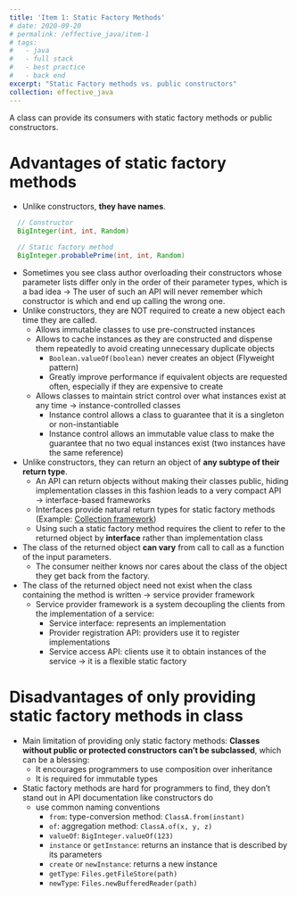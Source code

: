 ```yaml
---
title: 'Item 1: Static Factory Methods'
# date: 2020-09-20
# permalink: /effective_java/item-1
# tags:
#   - java
#   - full stack
#   - best practice
#   - back end
excerpt: "Static Factory methods vs. public constructors"
collection: effective_java
---
```


A class can provide its consumers with static factory methods or public constructors.

# Advantages of static factory methods

- Unlike constructors, **they have names**.
```java
  // Constructor
  BigInteger(int, int, Random)

  // Static factory method
  BigInteger.probablePrime(int, int, Random)
```
- Sometimes you see class author overloading their constructors whose parameter lists differ only in the order of their parameter types, which is a bad idea → The user of such an API will never remember which constructor is which and end up calling the wrong one.
- Unlike constructors, they are NOT required to create a new object each time they are called.
  - Allows immutable classes to use pre-constructed instances 
  - Allows to cache instances as they are constructed and dispense them repeatedly to avoid creating unnecessary duplicate objects
    - `Boolean.valueOf(boolean)` never creates an object (Flyweight pattern)
    - Greatly improve performance if equivalent objects are requested often, especially if they are expensive to create
  - Allows classes to maintain strict control over what instances exist at any time → instance-controlled classes
    - Instance control allows a class to guarantee that it is a singleton or non-instantiable
    - Instance control allows an immutable value class to make the guarantee that no two equal instances exist (two instances have the same reference)
- Unlike constructors, they can return an object of **any subtype of their return type**.
  - An API can return objects without making their classes public, hiding implementation classes in this fashion leads to a very compact API → interface-based frameworks
  - Interfaces provide natural return types for static factory methods (Example: [Collection framework](https://docs.oracle.com/javase/1.5.0/docs/guide/collections/))
  - Using such a static factory method requires the client to refer to the returned object by **interface** rather than implementation class
- The class of the returned object **can vary** from call to call as a function of the input parameters.
  - The consumer neither knows nor cares about the class of the object they get back from the factory.
- The class of the returned object need not exist when the class containing the method is written → service provider framework
  - Service provider framework is a system decoupling the clients from the implementation of a service:
    - Service interface: represents an implementation
    - Provider registration API: providers use it to register implementations
    - Service access API: clients use it to obtain instances of the service → it is a flexible static factory

# Disadvantages of only providing static factory methods in class

- Main limitation of providing only static factory methods: **Classes without public or protected constructors can’t be subclassed**, which can be a blessing:
  - It encourages programmers to use composition over inheritance
  - It is required for immutable types
- Static factory methods are hard for programmers to find, they don’t stand out in API documentation like constructors do
  - use common naming conventions
    - `from`: type-conversion method: `ClassA.from(instant)`
    - `of`: aggregation method: `ClassA.of(x, y, z)`
    - `valueOf`: `BigInteger.valueOf(123)`
    - `instance` or `getInstance`: returns an instance that is described by its parameters
    - `create` or `newInstance`: returns a new instance
    - `getType`: `Files.getFileStore(path)`
    - `newType`: `Files.newBufferedReader(path)`
